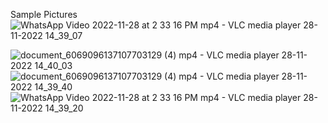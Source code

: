 Sample Pictures
![WhatsApp Video 2022-11-28 at 2 33 16 PM mp4 - VLC media player 28-11-2022 14_39_07](https://user-images.githubusercontent.com/35307799/204238595-c660de67-74e9-4ac0-a78c-daa7e4f5c7f8.png)

![document_6069096137107703129 (4) mp4 - VLC media player 28-11-2022 14_40_03](https://user-images.githubusercontent.com/35307799/204238534-405fd84e-c705-449c-b115-f936a9256518.png)
![document_6069096137107703129 (4) mp4 - VLC media player 28-11-2022 14_39_40](https://user-images.githubusercontent.com/35307799/204238555-f814a391-febc-47f2-8b32-962bd2436cde.png)
![WhatsApp Video 2022-11-28 at 2 33 16 PM mp4 - VLC media player 28-11-2022 14_39_20](https://user-images.githubusercontent.com/35307799/204238565-80425991-33f8-468c-9e6f-e514f79b33c7.png)
